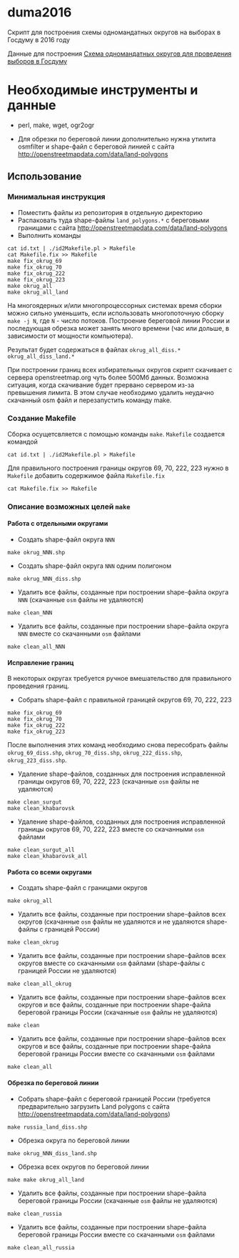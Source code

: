 # duma2016
Скрипт для построения схемы одномандатных округов на выборах в Госдуму в 2016 году

Данные для построения
[Схема одномандатных округов для проведения выборов в Госдуму](http://wiki.gis-lab.info/w/%D0%A1%D1%85%D0%B5%D0%BC%D0%B0_%D0%BE%D0%B4%D0%BD%D0%BE%D0%BC%D0%B0%D0%BD%D0%B4%D0%B0%D1%82%D0%BD%D1%8B%D1%85_%D0%BE%D0%BA%D1%80%D1%83%D0%B3%D0%BE%D0%B2_%D0%B4%D0%BB%D1%8F_%D0%BF%D1%80%D0%BE%D0%B2%D0%B5%D0%B4%D0%B5%D0%BD%D0%B8%D1%8F_%D0%B2%D1%8B%D0%B1%D0%BE%D1%80%D0%BE%D0%B2_%D0%B2_%D0%93%D0%BE%D1%81%D0%B4%D1%83%D0%BC%D1%83)

# Необходимые инструменты и данные

* perl, make, wget, ogr2ogr

* Для обрезки по береговой линии дополнительно нужна утилита osmfilter и shape-файл с береговой линией с сайта http://openstreetmapdata.com/data/land-polygons

## Использование

### Минимальная инструкция
* Поместить файлы из репозитория в отдельную директорию
* Распаковать туда shape-файлы `land_polygons.*` с береговыми границами с сайта http://openstreetmapdata.com/data/land-polygons
* Выполнить команды
```
cat id.txt | ./id2Makefile.pl > Makefile
cat Makefile.fix >> Makefile
make fix_okrug_69
make fix_okrug_70
make fix_okrug_222
make fix_okrug_223
make okrug_all
make okrug_all_land
```

На многоядерных и/или многопроцессорных системах время сборки можно сильно уменьшить, если использовать многопоточную сборку `make -j N`, где `N` - число потоков. Построение береговой линии России и последующая обрезка может занять много времени (час или дольше, в зависимости от мощности компьютера).

Результат будет содержаться в файлах `okrug_all_diss.*` `okrug_all_diss_land.*`

При построении границ всех избирательных округов скрипт скачивает с сервера openstreetmap.org чуть более 500Мб данных. Возможна ситуация, когда скачивание будет прервано сервером из-за превышения лимита. В этом случае необходимо удалить неудачно скачанный osm файл и перезапустить команду make.

### Создание Makefile
Сборка осущетсвляется с помощью команды `make`. `Makefile` создается командой
```
cat id.txt | ./id2Makefile.pl > Makefile
```

Для правильного построения границы округов 69, 70, 222, 223 нужно в `Makefile` добавить содержимое файла `Makefile.fix`
```
cat Makefile.fix >> Makefile
```

### Описание возможных целей `make`

#### Работа с отдельными округами

* Создать shape-файл округа `NNN`
```
make okrug_NNN.shp
```

* Создать shape-файл округа `NNN` одним полигоном
```
make okrug_NNN_diss.shp
```

* Удалить все файлы, созданные при построении shape-файла округа `NNN` (скачанные `osm` файлы не удаляются)
```
make clean_NNN
```

* Удалить все файлы, созданные при построении shape-файла округа `NNN` вместе  со скачанными `osm` файлами
```
make clean_all_NNN
```

#### Исправление границ
В некоторых округах требуется ручное вмешательство для правильного проведения границ. 

* Собрать shape-файл с правильной границей округов 69, 70, 222, 223
```
make fix_okrug_69
make fix_okrug_70
make fix_okrug_222
make fix_okrug_223
```
После выполнения этих команд необходимо снова пересобрать файлы `okrug_69_diss.shp`, `okrug_70_diss.shp`, `okrug_222_diss.shp`, `okrug_223_diss.shp`. 

* Удаление shape-файлов, созданных для построения исправленной границы округов 69, 70, 222, 223 (скачанные `osm` файлы не удаляются)
```
make clean_surgut
make clean_khabarovsk
```

* Удаление shape-файлов, созданных для построения исправленной границы округов 69, 70, 222, 223 вместе со скачанными `osm` файлами
```
make clean_surgut_all
make clean_khabarovsk_all
```

#### Работа со всеми округами

* Создать shape-файл с границами округов
```
make okrug_all
```

* Удалить все файлы, созданные при построении shape-файлов всех округов (скачанные `osm` файлы не удаляются и не удаляются shape-файлы с границей России)
```
make clean_okrug
```

* Удалить все файлы, созданные при построении shape-файлов всех округов вместе со скачанными `osm` файлами (shape-файлы с границей России не удаляются)
```
make clean_all_okrug
```

* Удалить все файлы, созданные при построении shape-файлов всех округов и все файлы, созданные при построении shape-файла береговой границы России (скачанные `osm` файлы не удаляются)
```
make clean
```

* Удалить все файлы, созданные при построении shape-файлов всех округов и все файлы, созданные при построении shape-файла береговой границы России вместе со скачанными `osm` файлами
```
make clean_all
```

#### Обрезка по береговой линии
* Собрать shape-файл с береговой границей России (требуется предварительно загрузить Land polygons с сайта http://openstreetmapdata.com/data/land-polygons)
```
make russia_land_diss.shp
```

* Обрезка округа по береговой линии
```
make okrug_NNN_diss_land.shp
```

* Обрезка всех округов по береговой линии
```
make make okrug_all_land
```

* Удалить все файлы, созданные при построении shape-файла береговой границы России (скачанные `osm` файлы не удаляются)
```
make clean_russia
```

* Удалить все файлы, созданные при построении shape-файла береговой границы России вместе  со скачанными `osm` файлами
```
make clean_all_russia
```
